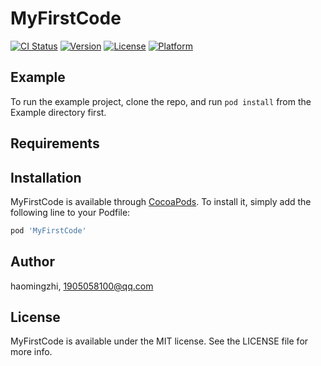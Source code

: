 # MyFirstCode

[![CI Status](https://img.shields.io/travis/haomingzhi/MyFirstCode.svg?style=flat)](https://travis-ci.org/haomingzhi/MyFirstCode)
[![Version](https://img.shields.io/cocoapods/v/MyFirstCode.svg?style=flat)](https://cocoapods.org/pods/MyFirstCode)
[![License](https://img.shields.io/cocoapods/l/MyFirstCode.svg?style=flat)](https://cocoapods.org/pods/MyFirstCode)
[![Platform](https://img.shields.io/cocoapods/p/MyFirstCode.svg?style=flat)](https://cocoapods.org/pods/MyFirstCode)

## Example

To run the example project, clone the repo, and run `pod install` from the Example directory first.

## Requirements

## Installation

MyFirstCode is available through [CocoaPods](https://cocoapods.org). To install
it, simply add the following line to your Podfile:

```ruby
pod 'MyFirstCode'
```

## Author

haomingzhi, 1905058100@qq.com

## License

MyFirstCode is available under the MIT license. See the LICENSE file for more info.
